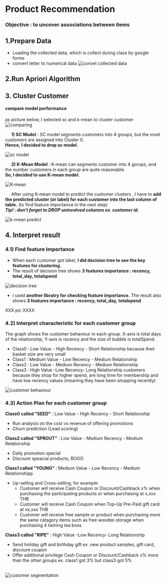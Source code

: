 # Product Recommendation 
### Objective : to uncover associations between items

## 1.Prepare Data
- Loading the collected data, which is collect during class by google forms
- convert letter to numerical data 
![convet collected data](https://user-images.githubusercontent.com/56682174/147476812-2f29dd65-f0cf-4f10-b0f6-79bc4f166a03.png)
 

## 2.Run Apriori Algorithm


## 3. Cluster Customer
#### compare model performance
 as picture below, I selected sc and k-mean to cluster customer
![comparing](https://user-images.githubusercontent.com/56682174/147456132-c9d71177-26ba-4d24-afd0-b1dbb12f1ec6.png)

&nbsp;&nbsp;&nbsp;&nbsp; **1) SC Model** :  SC model segments customers into 4 groups, but the most customers are assigned into Cluster 0. <br>
**Hence, I decided to drop sc model.**

![sc model](https://user-images.githubusercontent.com/56682174/147456414-8e7dd827-b4c4-41a8-8638-084d8f62c4d3.png)


&nbsp;&nbsp;&nbsp;&nbsp; **2) K-Mean Model** : K-mean can segments customer into 4 gorups, and the number customers in each group are quite reasonable. <br>
**So, I decided to use K-mean model.**

![K-mean](https://user-images.githubusercontent.com/56682174/147458048-76c52afa-70fa-48c3-8a46-a34f1ca3ac79.png)

&nbsp;&nbsp;&nbsp;&nbsp; After using K-mean model to predict the customer clusters , I have to **add the predicted cluster (or label) for each customer into the last column of table.** (to find feature importance in the next step)<br>
***Tip! : don't forget to DROP uninvolved columns ex. customer id.***

![k-mean predict](https://user-images.githubusercontent.com/56682174/147460167-a0d4bc25-e3d0-4cf7-9467-54a303821d5e.png)


## 4. Interpret result

### 4.1) Find feature Importance
- When each customer got label, **I did decision tree to see the key features for clustering.**
- The result of decision tree shows **3 features importance : recency, total_day, totalspend**

![decision tree](https://user-images.githubusercontent.com/56682174/147462060-97a2c9a7-66b6-4803-85dd-5d754e7e56b4.jpeg)

- I used **another libratry for checking feature importance.** The result also shows **3 features importance : recency, total_day, totalspend**

XXX  pic  XXXX


### 4.2) Interpret characteristic for each customer group
The graph shows the customer behaviour in each group. X-axis is total days of the relationship, Y-axis is recency and the size of bubble is totalSpend.
   - Class0 : Low Value  - High Recency - Short Relationship because their basket size are very small
   - Class1 : Medium Value - Low Recency - Medium Relationship
   - Class2 : Low Value - Medium Recency - Medium  Relationship
   - Class3 : High Value -Low Recency- Long Relationship customers because they shop for higher spend, are long time for membership and have low recency values (meaning they have been shopping recently)

![customer behaviour](https://user-images.githubusercontent.com/56682174/147462702-e311aae0-c4c4-4809-b820-229ff0a9441a.jpeg)


### 4.3) Action Plan for each customer group
**Class0 called "SEED"** : Low Value  - High Recency - Short Relationship
  - Run analysis on the cost vs revenue of offering promotions
  - Churn prediction (Lead scoring)

**Class2 called "SPROUT"** : Low Value - Medium Recency - Medium  Relationship
  - Daily promotion special 
  - Discount speacial products, BOGO

**Class1 called "YOUNG"** : Medium Value - Low Recency - Medium Relationshipp
  - Up-selling and Cross-selling, for example:
      - Customer will receive Cash Coupon or Discount/Cashback x% when purchasing the participating products or when purchasing at x,xxx THB
      - Customer will receive Cash Coupon when Top-Up Pre-Paid gift card at xx,xxx THB
      - Customer will receive free sample or product when purchasing more the same catagory items such as free wooden storage when purchasing 4 twining tea boxs

**Class3 called "RIPE"** : High Value -Low Recency- Long Relationship
  - Send holiday gift and birthday gift ex. new product samples, gift card, discount coupon
  - Offer additional privilege Cash Coupon or Discount/Cashback x% more than the other groups ex. class1 got 3% but class3 got 5% <br> <br>


![customer segmentation](https://user-images.githubusercontent.com/56682174/147474917-fa5b2002-4362-49e8-83d2-9b217fb6139b.png)
